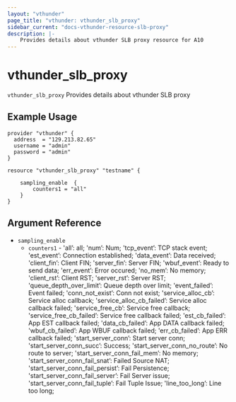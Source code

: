 ```yaml
---
layout: "vthunder"
page_title: "vthunder: vthunder_slb_proxy"
sidebar_current: "docs-vthunder-resource-slb-proxy"
description: |-
    Provides details about vthunder SLB proxy resource for A10
---
```


# vthunder\_slb\_proxy

`vthunder_slb_proxy` Provides details about vthunder SLB proxy
## Example Usage


```hcl
provider "vthunder" {
  address  = "129.213.82.65"
  username = "admin"
  password = "admin"
}

resource "vthunder_slb_proxy" "testname" {

	sampling_enable  {
	    counters1 = "all"
	}
}
```

## Argument Reference

* `sampling_enable`
    * `counters1` - 'all’: all; 'num’: Num; 'tcp_event’: TCP stack event; 'est_event’: Connection established; 'data_event’: Data received; 'client_fin’: Client FIN; 'server_fin’: Server FIN; 'wbuf_event’: Ready to send data; 'err_event’: Error occured; 'no_mem’: No memory; 'client_rst’: Client RST; 'server_rst’: Server RST; 'queue_depth_over_limit’: Queue depth over limit; 'event_failed’: Event failed; 'conn_not_exist’: Conn not exist; 'service_alloc_cb’: Service alloc callback; 'service_alloc_cb_failed’: Service alloc callback failed; 'service_free_cb’: Service free callback; 'service_free_cb_failed’: Service free callback failed; 'est_cb_failed’: App EST callback failed; 'data_cb_failed’: App DATA callback failed; 'wbuf_cb_failed’: App WBUF callback failed; 'err_cb_failed’: App ERR callback failed; 'start_server_conn’: Start server conn; 'start_server_conn_succ’: Success; 'start_server_conn_no_route’: No route to server; 'start_server_conn_fail_mem’: No memory; 'start_server_conn_fail_snat’: Failed Source NAT; 'start_server_conn_fail_persist’: Fail Persistence; 'start_server_conn_fail_server’: Fail Server issue; 'start_server_conn_fail_tuple’: Fail Tuple Issue; 'line_too_long’: Line too long;